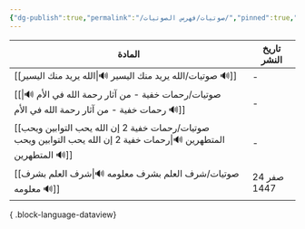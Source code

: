 ```yaml
---
{"dg-publish":true,"permalink":"/صوتيات/فهرس الصوتيات/","pinned":true,"noteIcon":"✨"}
---
```


| المادة                                                                                                                 | تاريخ النشر |
| ---------------------------------------------------------------------------------------------------------------------- | ----------- |
| [[صوتيات/الله يريد منك اليسير 🔊\|الله يريد منك اليسير 🔊]]                                                         | \-          |
| [[صوتيات/رحمات خفية - من آثار رحمة الله في الأم 🔊\|رحمات خفية - من آثار رحمة الله في الأم 🔊]]                     | \-          |
| [[صوتيات/رحمات خفية 2 إن الله يحب التوابين ويحب المتطهرين 🔊\|رحمات خفية 2 إن الله يحب التوابين ويحب المتطهرين 🔊]] | \-          |
| [[صوتيات/شرف العلم بشرف معلومه 🔊\|شرف العلم بشرف معلومه 🔊]]                                                       | 24 صفر 1447 |

{ .block-language-dataview}

   

   
   
    
    
   
